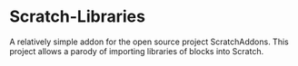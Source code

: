 # Scratch-Libraries
A relatively simple addon for the open source project ScratchAddons. This project allows a parody of importing libraries of blocks into Scratch.
